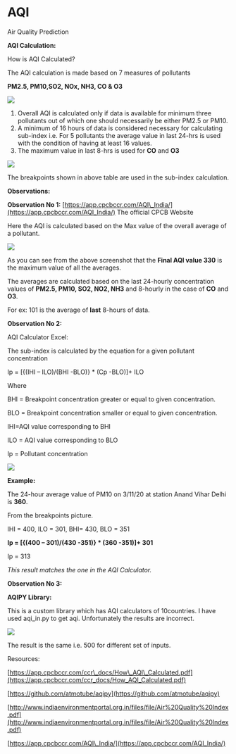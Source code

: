 # AQI
Air Quality Prediction


**AQI Calculation:**

How is AQI Calculated?

The AQI calculation is made based on 7 measures of pollutants

**PM2.5, PM10,SO2, NOx, NH3, CO &amp; O3**

![](RackMultipart20201124-4-13titrp_html_a582b50293e03580.png)

1. Overall AQI is calculated only if data is available for minimum three pollutants out of which one should necessarily be either PM2.5 or PM10.
2. A minimum of 16 hours of data is considered necessary for calculating sub-index i.e. For 5 pollutants the average value in last 24-hrs is used with the condition of having at least 16 values.
3. The maximum value in last 8-hrs is used for **CO** and **O3**

![](RackMultipart20201124-4-13titrp_html_86d6bd6683593ba8.png)

The breakpoints shown in above table are used in the sub-index calculation.

**Observations:**

**Observation No 1:** [https://app.cpcbccr.com/AQI\_India/](https://app.cpcbccr.com/AQI_India/) The official CPCB Website

Here the AQI is calculated based on the Max value of the overall average of a pollutant.

![](RackMultipart20201124-4-13titrp_html_dcdb44572e3dec49.png)

As you can see from the above screenshot that the **Final AQI value 330** is the maximum value of all the averages.

The averages are calculated based on the last 24-hourly concentration values of **PM2.5, PM10, SO2, NO2, NH3** and 8-hourly in the case of **CO** and **O3**.

For ex: 101 is the average of **last** 8-hours of data.

**Observation No 2:**

AQI Calculator Excel:

The sub-index is calculated by the equation for a given pollutant concentration

Ip = [{(IHI – ILO)/(BHI -BLO)} \* (Cp -BLO)]+ ILO

Where

BHI = Breakpoint concentration greater or equal to given concentration.

BLO = Breakpoint concentration smaller or equal to given concentration.

IHI=AQI value corresponding to BHI

ILO = AQI value corresponding to BLO

Ip = Pollutant concentration

![](RackMultipart20201124-4-13titrp_html_e79e19602842ffed.png)

**Example:**

The 24-hour average value of PM10 on 3/11/20 at station Anand Vihar Delhi is **360**.

From the breakpoints picture.

IHI = 400, ILO = 301, BHI= 430, BLO = 351

**Ip = [{(400 – 301)/(430 -351)} \* (360 -351)]+ 301**

Ip = 313

_This result matches the one in the AQI Calculator._

**Observation No 3:**

**AQIPY Library:**

This is a custom library which has AQI calculators of 10countries. I have used aqi\_in.py to get aqi. Unfortunately the results are incorrect.

![](RackMultipart20201124-4-13titrp_html_7e0d8ea66186e68.png)

The result is the same i.e. 500 for different set of inputs.

Resources:

[https://app.cpcbccr.com/ccr\_docs/How\_AQI\_Calculated.pdf](https://app.cpcbccr.com/ccr_docs/How_AQI_Calculated.pdf)

[https://github.com/atmotube/aqipy](https://github.com/atmotube/aqipy)

[http://www.indiaenvironmentportal.org.in/files/file/Air%20Quality%20Index.pdf](http://www.indiaenvironmentportal.org.in/files/file/Air%20Quality%20Index.pdf)

[https://app.cpcbccr.com/AQI\_India/](https://app.cpcbccr.com/AQI_India/)
